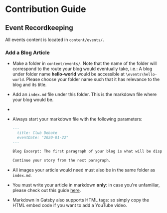 # Contribution Guide
## Event Recordkeeping

All events content is located in `content/events/`.

### Add a Blog Article

- Make a folder in `content/events/`. Note that the name of the folder will correspond to the route your blog would eventually take, i.e.:
  A blog under folder name **hello-world** would be accessible at `\events\hello-world`. Please choose your folder name such that it has relevance to the blog and its title.
- Add an `index.md` file under this folder. This is the markdown file where your blog would be.
- 
- Always start your markdown file with the following parameters:
  ```markdown
  ---
    title: Club Debate
    eventDate: "2020-01-22"
  ---

  Blog Excerpt: The first paragraph of your blog is what will be displayed as a preview in the Event's page (as an exerpt).

  Continue your story from the next paragraph.
  ```

- All images your article would need must also be in the same folder as `index.md`. 
- You must write your article in markdown **only**: in case you're unfamiliar, please check out this guide [here](https://guides.github.com/features/mastering-markdown/).
- Markdown in Gatsby also supports HTML tags: so simply copy the HTML embed code if you want to add a YouTube video.

